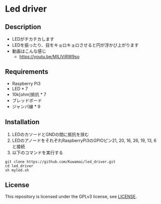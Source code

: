 # Led driver
## Description
* LEDがチカチカします
* LEDを振ったり、目をキョロキョロさせると円が浮かび上がります
* 動画はこんな感じ
  * https://youtu.be/MILlViRW9so
## Requirements
* Raspberry Pi3
* LED * 7
* 10k[ohm]抵抗 * 7
* ブレッドボード
* ジャンパ線 * 9
## Installation
1. LEDのカソードとGNDの間に抵抗を挟む
1. LEDのアノードをそれぞれRaspberryPi3のGPIOピン21, 20, 16, 26, 19, 13, 6と接続
1. 以下のコマンドを実行する
```
git clone https://github.com/Kuwamai/led_driver.git
cd led_driver
sh myled.sh
```
## License
This repository is licensed under the GPLv3 license, see [LICENSE](./LICENSE).
